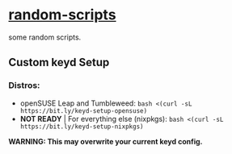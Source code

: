 
# [random-scripts](https://github.com/amjadodeh/random-scripts)

some random scripts. 

## Custom keyd Setup

### Distros:

- openSUSE Leap and Tumbleweed: `bash <(curl -sL https://bit.ly/keyd-setup-opensuse)`
- **NOT READY** | For everything else (nixpkgs): `bash <(curl -sL https://bit.ly/keyd-setup-nixpkgs)`

**WARNING: This may overwrite your current keyd config.**

